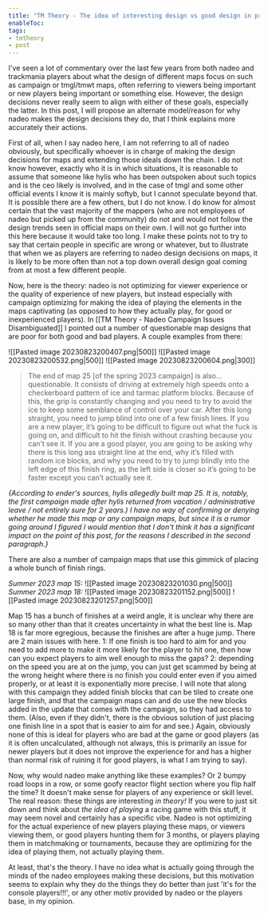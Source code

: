```yaml
---
title: "TM Theory - The idea of interesting design vs good design in practice"
enableToc: 
tags:
- tmtheory
- post
---
```

I've seen a lot of commentary over the last few years from both nadeo and trackmania players about what the design of different maps focus on such as campaign or tmgl/tmwt maps, often referring to viewers being important or new players being important or something else. However, the design decisions never really seem to align with either of these goals, especially the latter. In this post, I will propose an alternate model/reason for why nadeo makes the design decisions they do, that I think explains more accurately their actions.

First of all, when I say nadeo here, I am not referring to all of nadeo obviously, but specifically whoever is in charge of making the design decisions for maps and extending those ideals down the chain. I do not know however, exactly who it is in which situations, it is reasonable to assume that someone like hylis who has been outspoken about such topics and is the ceo likely is involved, and in the case of tmgl and some other official events I know it is mainly softyb, but I cannot speculate beyond that. It is possible there are a few others, but I do not know. I do know for almost certain that the vast majority of the mappers (who are not employees of nadeo but picked up from the community) do not and would not follow the design trends seen in official maps on their own. I will not go further into this here because it would take too long. I make these points not to try to say that certain people in specific are wrong or whatever, but to illustrate that when we as players are referring to nadeo design decisions on maps, it is likely to be more often than not a top down overall design goal coming from at most a few different people.

Now, here is the theory: nadeo is not optimizing for viewer experience or the quality of experience of new players, but instead especially with campaign optimizing for making the idea of playing the elements in the maps captivating (as opposed to how they actually play, for good or inexperienced players). In [[TM Theory - Nadeo Campaign Issues Disambiguated]] I pointed out a number of questionable map designs that are poor for both good and bad players. A couple examples from there:


![[Pasted image 20230823200407.png|500]]
![[Pasted image 20230823200532.png|500]] ![[Pasted image 20230823200604.png|300]]

>The end of map 25 \[of the spring 2023 campaign] is also… questionable. It consists of driving at extremely high speeds onto a checkerboard pattern of ice and tarmac platform blocks. Because of this, the grip is constantly changing and you need to try to avoid the ice to keep some semblance of control over your car. After this long straight, you need to jump blind into one of a few finish lines. If you are a new player, it’s going to be difficult to figure out what the fuck is going on, and difficult to hit the finish without crashing because you can’t see it. If you are a good player, you are going to be asking why there is this long ass straight line at the end, why it’s filled with random ice blocks, and why you need to try to jump blindly into the left edge of this finish ring, as the left side is closer so it’s going to be faster except you can’t actually see it.

*{According to ender's sources, hylis allegedly built map 25. It is, notably, the first campaign made after hylis returned from vacation / administrative leave / not entirely sure for 2 years.) I have no way of confirming or denying whether he made this map or any campaign maps, but since it is a rumor going around I figured I would mention that I don't think it has a significant impact on the point of this post, for the reasons I described in the second paragraph.}*

There are also a number of campaign maps that use this gimmick of placing a whole bunch of finish rings.

*Summer 2023 map 15:*
![[Pasted image 20230823201030.png|500]]
*Summer 2023 map 18:*
![[Pasted image 20230823201152.png|500]]
![[Pasted image 20230823201257.png|500]]

Map 15 has a bunch of finishes at a weird angle, it is unclear why there are so many other than that it creates uncertainty in what the best line is. Map 18 is far more egregious, because the finishes are after a huge jump. There are 2 main issues with here. 1: If one finish is too hard to aim for and you need to add more to make it more likely for the player to hit one, then how can you expect players to aim well enough to miss the gaps? 2: depending on the speed you are at on the jump, you can just get scammed by being at the wrong height where there is no finish you could enter even if you aimed properly, or at least it is exponentially more precise. I will note that along with this campaign they added finish blocks that can be tiled to create one large finish, and that the campaign maps can and do use the new blocks added in the update that comes with the campaign, so they had access to them. (Also, even if they didn't, there is the obvious solution of just placing one finish line in a spot that is easier to aim for and see.) Again, obviously none of this is ideal for players who are bad at the game or good players (as it is often uncalculated, although not always, this is primarily an issue for newer players but it does not improve the experience for and has a higher than normal risk of ruining it for good  players, is what I am trying to say).

Now, why would nadeo make anything like these examples? Or 2 bumpy road loops in a row, or some goofy reactor flight section where you flip half the time? It doesn't make sense for players of any experience or skill level. The real reason: these things are interesting *in theory!* If you were to just sit down and think about *the idea of playing* a racing game with this stuff, it may seem novel and certainly has a specific vibe. Nadeo is not optimizing for the actual experience of new players playing these maps, or viewers viewing them, or good players hunting them for 3 months, or players playing them in matchmaking or tournaments, because they are optimizing for the idea of playing them, not actually playing them.

At least, that's the theory. I have no idea what is actually going through the minds of the nadeo employees making these decisions, but this motivation seems to explain why they do the things they do better than just 'it's for the console players!!!', or any other motiv provided by nadeo or the players base, in my opinion.